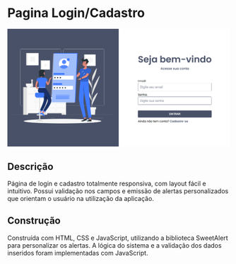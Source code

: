 # Pagina Login/Cadastro

<img src="./src/images/projeto-login.png"/>

## Descrição

Página de login e cadastro totalmente responsiva, com layout fácil e intuitivo. Possui validação nos campos e emissão de alertas personalizados que orientam o usuário na utilização da aplicação.

## Construção

Construída com HTML, CSS e JavaScript, utilizando a biblioteca SweetAlert para personalizar os alertas. A lógica do sistema e a validação dos dados inseridos foram implementadas com JavaScript.